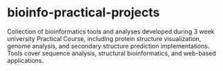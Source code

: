 # bioinfo-practical-projects
Collection of bioinformatics tools and analyses developed during 3 week university Practical Course, including protein structure visualization, genome analysis, and secondary structure prediction implementations. Tools cover sequence analysis, structural bioinformatics, and web-based applications.

